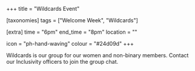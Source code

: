 +++
title = "Wildcards Event"

[taxonomies]
tags = ["Welcome Week", "Wildcards"]

[extra]
time = "6pm"
end_time = "8pm"
location = ""

icon = "ph-hand-waving"
colour = "#24d09d"
+++

Wildcards is our group for our women and non-binary members. Contact our Inclusivity officers to join the group chat.